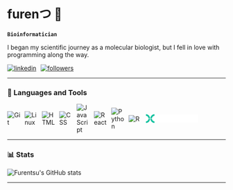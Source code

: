# furenつ 🚀

**`Bioinformatician`**


I began my scientific journey as a molecular biologist, but I fell in love with programming along the way.

<div style="display: flex; align-items: center; gap: 10px; flex-wrap: wrap;">
    <a href="https://www.linkedin.com/in/eugenio-franzoso-9809b3226/">
        <img alt="linkedin" title="Follow me on LikedIn" src="https://custom-icon-badges.demolab.com/badge/LinkedIn-blue.svg?logo=linkedin-img&logoColor=white"/></a> 
    <a href="https://github.com/Furentsu?tab=followers">
        <img alt="followers" title="Follow me on Github" src="https://custom-icon-badges.demolab.com/github/followers/Furentsu?color=236ad3&labelColor=1155ba&style=for-the-badge&logo=person-add&label=Follow&logoColor=white"/></a>
</div>

---

### 🧰 Languages and Tools

<div style="display: flex; align-items: center; gap: 10px; flex-wrap: wrap;">
    <img alt="Git" width="30px" src="https://cdn.jsdelivr.net/gh/devicons/devicon/icons/git/git-original.svg" />
    <img alt="Linux" width="30px" src="https://cdn.jsdelivr.net/gh/devicons/devicon/icons/linux/linux-original.svg" />
    <img alt="HTML" width="30px" src="https://cdn.jsdelivr.net/gh/devicons/devicon/icons/html5/html5-plain.svg" />
    <img alt="CSS" width="30px" src="https://cdn.jsdelivr.net/gh/devicons/devicon/icons/css3/css3-plain.svg" />
    <img alt="JavaScript" width="30px" src="https://cdn.jsdelivr.net/gh/devicons/devicon/icons/javascript/javascript-plain.svg" />
    <img alt="React" width="30px" src="https://cdn.jsdelivr.net/gh/devicons/devicon/icons/react/react-original.svg" />
    <img alt="Python" width="30px" src="https://cdn.jsdelivr.net/gh/devicons/devicon/icons/python/python-plain.svg" />
    <img alt="R" width="30px" src="https://raw.githubusercontent.com/devicons/devicon/refs/tags/v2.16.0/icons/r/r-original.svg" />
    <img alt="Nextflow" width="120px" src="https://raw.githubusercontent.com/nextflow-io/nextflow/master/docs/_static/nextflow-logo-bg-dark.png" />
</div>

---

### 📊 Stats

![Furentsu's GitHub stats](https://github-readme-stats.vercel.app/api?username=furentsu&show_icons=true&theme=gruvbox)

---